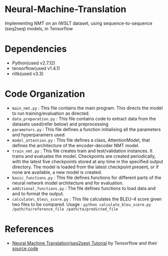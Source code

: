 # Neural-Machine-Translation
Implementing NMT on an IWSLT dataset, using sequence-to-sequence (seq2seq) models, in Tensorflow

# Dependencies
* Python(used v2.7.12)
* tensorflow(used v1.4.1)
* nltk(used v3.3)


# Code Organization
* ```main_nmt.py``` : This file contains the main program. This directs the model to run training/evaluation as directed.
* ```data_preparation.py``` : This file contains code to extract data from the datasets used(refer below) and preprocessing
* ```parameters.py``` : This file defines a function initialising all the parameters and hyperparamers used.
* ```model_attention.py``` : This file defines a class, AttentionModel, that defines the architecture of the encoder-decoder NMT model.
* ```train_nmt.py``` : This file creates train and test/validation instances. It trains and evaluates the model. Checkpoints are created periodically, with the latest five checkpoints stored at any time in the specified output directory. The model is loaded from the latest checkpoint present, or if none are available, a new model is created.
* ```basic_functions.py``` : This file defines functions for different parts of the neural network model architecture and for evaluation.
* ```additional_functions.py``` : The file defines functions to load data and and to format the output.
* ```calculate\_bleu\_score.py``` : This file calculates the BLEU-4 score given two files to be compared. Usage : `python calculate_bleu_score.py /path/to/reference_file /path/to/predicted_file`



# References
* [Neural Machine Translation(seq2seq) Tutorial](https://www.tensorflow.org/tutorials/seq2seq) by Tensorflow and their [source code](https://github.com/tensorflow/nmt) 

